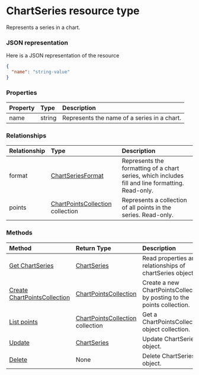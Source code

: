 # ChartSeries resource type

Represents a series in a chart.

### JSON representation

Here is a JSON representation of the resource

<!-- {
  "blockType": "resource",
  "optionalProperties": [

  ],
  "@odata.type": "microsoft.graph.chartseries"
}-->

```json
{
  "name": "string-value"
}

```
### Properties
| Property	   | Type	|Description|
|:---------------|:--------|:----------|
|name|string|Represents the name of a series in a chart.|

### Relationships
| Relationship | Type	|Description|
|:---------------|:--------|:----------|
|format|[ChartSeriesFormat](chartseriesformat.md)|Represents the formatting of a chart series, which includes fill and line formatting. Read-only.|
|points|[ChartPointsCollection](chartpointscollection.md) collection|Represents a collection of all points in the series. Read-only.|

### Methods

| Method		   | Return Type	|Description|
|:---------------|:--------|:----------|
|[Get ChartSeries](../api/chartseries_get.md) | [ChartSeries](chartseries.md) |Read properties and relationships of chartSeries object.|
|[Create ChartPointsCollection](../api/chartseries_post_points.md) |[ChartPointsCollection](chartpointscollection.md)| Create a new ChartPointsCollection by posting to the points collection.|
|[List points](../api/chartseries_list_points.md) |[ChartPointsCollection](chartpointscollection.md) collection| Get a ChartPointsCollection object collection.|
|[Update](../api/chartseries_update.md) | [ChartSeries](chartseries.md)	|Update ChartSeries object. |
|[Delete](../api/chartseries_delete.md) | None |Delete ChartSeries object. |

<!-- uuid: 8fcb5dbc-d5aa-4681-8e31-b001d5168d79
2015-10-25 14:57:30 UTC -->
<!-- {
  "type": "#page.annotation",
  "description": "ChartSeries resource",
  "keywords": "",
  "section": "documentation",
  "tocPath": ""
}-->